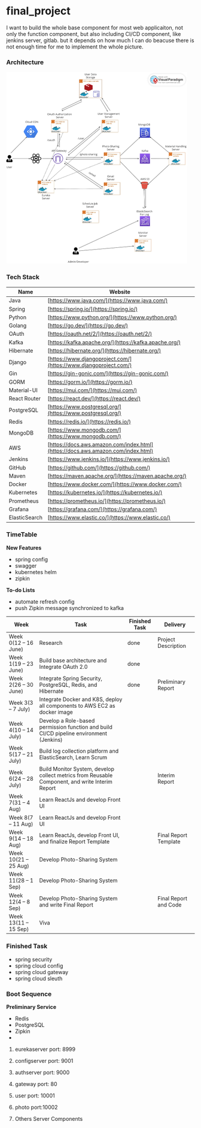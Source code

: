 # final_project
I want to build the whole base component for most web applicaiton, not only the function component, but also including
CI/CD component, like jenkins server, gitlab. but it depends on how much I can do beacuse there is not enough time for
me to implement the whole picture.

### Architecture
<img src="docs/architecture.jpg" alt="Alt Text" style="zoom:50%;" />

### Tech Stack

| Name           | Website                                  |
|----------------|------------------------------------------|
| Java           | [https://www.java.com/](https://www.java.com/)             |
| Spring         | [https://spring.io/](https://spring.io/)                     |
| Python         | [https://www.python.org/](https://www.python.org/)           |
| Golang         | [https://go.dev/](https://go.dev/)                           |
| OAuth          | [https://oauth.net/2/](https://oauth.net/2/)                 |
| Kafka          | [https://kafka.apache.org/](https://kafka.apache.org/)       |
| Hibernate      | [https://hibernate.org/](https://hibernate.org/)             |
| Django         | [https://www.djangoproject.com/](https://www.djangoproject.com/) |
| Gin            | [https://gin-gonic.com/](https://gin-gonic.com/)             |
| GORM           | [https://gorm.io/](https://gorm.io/)                         |
| Material-UI    | [https://mui.com/](https://mui.com/)                         |
| React Router   | [https://react.dev/](https://react.dev/)                     |
| PostgreSQL     | [https://www.postgresql.org/](https://www.postgresql.org/)   |
| Redis          | [https://redis.io/](https://redis.io/)                       |
| MongoDB        | [https://www.mongodb.com/](https://www.mongodb.com/)         |
| AWS            | [https://docs.aws.amazon.com/index.html](https://docs.aws.amazon.com/index.html) |
| Jenkins        | [https://www.jenkins.io/](https://www.jenkins.io/)           |
| GitHub         | [https://github.com/](https://github.com/)                   |
| Maven          | [https://maven.apache.org/](https://maven.apache.org/)       |
| Docker         | [https://www.docker.com/](https://www.docker.com/)           |
| Kubernetes     | [https://kubernetes.io/](https://kubernetes.io/)             |
| Prometheus     | [https://prometheus.io/](https://prometheus.io/)             |
| Grafana        | [https://grafana.com/](https://grafana.com/)                 |
| ElasticSearch  | [https://www.elastic.co/](https://www.elastic.co/)           |

### TimeTable

**New Features**

- spring config
- swagger
- kubernetes helm
- zipkin

**To-do Lists**

- automate refresh config
- push Zipkin message synchronized to kafka

| Week         | Task                                                  | Finished Task | Delivery                       |
|--------------|-------------------------------------------------------|--------------------------------|--------------------------------|
| Week 0(12  – 16 June)| Research                                              | done        | Project Description            |
| Week 1(19  – 23 June)| Build base architecture and Integrate OAuth 2.0        | done |                                |
| Week 2(26  – 30 June)| Integrate Spring Security, PostgreSQL, Redis, and Hibernate | done    | Preliminary Report        |
| Week 3(3  – 7 July)| Integrate Docker and K8S, deploy all components to AWS EC2 as docker image |  |                                |
| Week 4(10  – 14 July)| Develop a Role-based permission function and build CI/CD pipeline environment (Jenkins) |  |                                |
| Week 5(17  – 21 July)| Build log collection platform and ElasticSearch, Learn Scrum |                                |                                |
| Week 6(24  – 28 July)| Build Monitor System, develop collect metrics from Reusable Component, and write Interim Report |          | Interim Report         |
| Week 7(31  – 4 Aug)| Learn ReactJs and develop Front UI                     |                                |                                |
| Week 8(7  – 11 Aug)| Learn ReactJs and develop Front UI                     |                                |                                |
| Week 9(14  – 18 Aug)| Learn ReactJs, develop Front UI, and finalize Report Template |    | Final Report Template   |
| Week 10(21  – 25 Aug)| Develop Photo-Sharing System                           |                                |                                |
| Week 11(28  – 1 Sep)| Develop Photo-Sharing System                           |                                |                                |
| Week 12(4  – 8 Sep)| Develop Photo-Sharing System and write Final Report     |           | Final Report and Code          |
| Week 13(11  – 15 Sep)| Viva                                                  |                                |                                |

### Finished Task

- spring security
- spring cloud config
- spring cloud gateway
- spring cloud sleuth

### Boot Sequence

**Preliminary Service**

- Redis
- PostgreSQL
- Zipkin
- 

1. eurekaserver port: 8999

2. configserver port: 9001

3. authserver port: 9000

4. gateway port: 80

5. user port: 10001

6. photo port:10002

7. Others Server Components